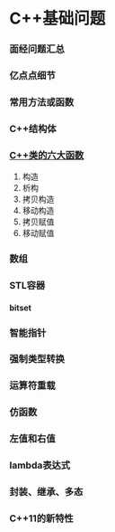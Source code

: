 # C++基础问题

### 面经问题汇总

### 亿点点细节

### 常用方法或函数

### C++结构体

### [C++类的六大函数](https://github.com/CNJasonChio/Interview-oriented-Notes/blob/master/2.%20C%2B%2B/C%2B%2B%E7%B1%BB%E7%9A%84%E5%85%AD%E5%A4%A7%E5%87%BD%E6%95%B0.md)

1. 构造
2. 析构
3. 拷贝构造
4. 移动构造
5. 拷贝赋值
6. 移动赋值

### 数组

### STL容器

#### bitset

### 智能指针

### 强制类型转换

### 运算符重载

### 仿函数

### 左值和右值

### lambda表达式

### 封装、继承、多态

### C++11的新特性

